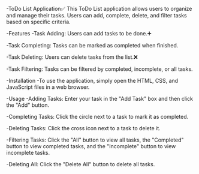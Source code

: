 -ToDo List Application✅
This ToDo List application allows users to organize and manage their tasks. Users can add, complete, delete, and filter tasks based on specific criteria.

-Features
-Task Adding: Users can add tasks to be done.➕

-Task Completing: Tasks can be marked as completed when finished.

-Task Deleting: Users can delete tasks from the list.❌

-Task Filtering: Tasks can be filtered by completed, incomplete, or all tasks.

-Installation
-To use the application, simply open the HTML, CSS, and JavaScript files in a web browser.

-Usage
-Adding Tasks: Enter your task in the "Add Task" box and then click the "Add" button.

-Completing Tasks: Click the circle next to a task to mark it as completed.

-Deleting Tasks: Click the cross icon next to a task to delete it.

-Filtering Tasks: Click the "All" button to view all tasks, the "Completed" button to view completed tasks, and the "Incomplete" button to view incomplete tasks.

-Deleting All: Click the "Delete All" button to delete all tasks.
